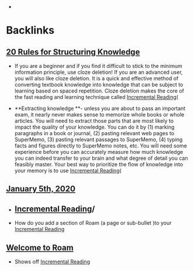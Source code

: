 - 

# Backlinks
## [20 Rules for Structuring Knowledge](<20 Rules for Structuring Knowledge.md>)
- If you are a beginner and if you find it difficult to stick to the minimum information principle, use cloze deletion! If you are an advanced user, you will also like cloze deletion. It is a quick and effective method of converting textbook knowledge into knowledge that can be subject to learning based on spaced repetition. Cloze deletion makes the core of the fast reading and learning technique called [Incremental Reading](<Incremental Reading.md>)(

- **Extracting knowledge **- unless you are about to pass an important exam, it nearly never makes sense to memorize whole books or whole articles. You will need to extract those parts that are most likely to impact the quality of your knowledge. You can do it by (1) marking paragraphs in a book or journal, (2) pasting relevant web pages to SuperMemo, (3) pasting relevant passages to SuperMemo, (4) typing facts and figures directly to SuperMemo notes, etc. You will need some experience before you can accurately measure how much knowledge you can indeed transfer to your brain and what degree of detail you can feasibly master. Your best way to prioritize the flow of knowledge into your memory is to use [Incremental Reading](<Incremental Reading.md>)(

## [January 5th, 2020](<January 5th, 2020.md>)
- ## [Incremental Reading](<Incremental Reading.md>)/

- How do you add a section of Roam (a page or sub-bullet )to your [Incremental Reading](<Incremental Reading.md>)

## [Welcome to Roam](<Welcome to Roam.md>)
- Shows off [Incremental Reading](<Incremental Reading.md>)

